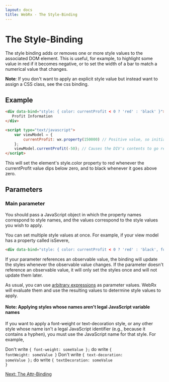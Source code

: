 ```yaml
---
layout: docs
title: WebRx - The Style-Binding
---
```

# The Style-Binding

The style binding adds or removes one or more style values to the associated DOM element. This is useful, for example, to highlight some value in red if it becomes negative, or to set the width of a bar to match a numerical value that changes.

**Note**: If you don't want to apply an explicit style value but instead want to assign a CSS class, see the css binding.

## Example

```html
<div data-bind="style: { color: currentProfit < 0 ? 'red' : 'black' }">
   Profit Information
</div>
```
 
```html
<script type="text/javascript">
    var viewModel = {
        currentProfit: wx.property(150000) // Positive value, so initially black
    };
    viewModel.currentProfit(-50); // Causes the DIV's contents to go red
</script>
```

This will set the element's style.color property to red whenever the currentProfit value dips below zero, and to black whenever it goes above zero.

## Parameters

### Main parameter

You should pass a JavaScript object in which the property names correspond to style names, and the values correspond to the style values you wish to apply.

You can set multiple style values at once. For example, if your view model has a property called isSevere,

```html
<div data-bind="style: { color: currentProfit < 0 ? 'red' : 'black', fontWeight: isSevere ? 'bold' : '' }">...</div>
```

If your parameter references an observable value, the binding will update the styles whenever the observable value changes. If the parameter doesn't reference an observable value, it will only set the styles once and will not update them later.

As usual, you can use [arbitrary expressions](/docs/binding-syntax.html#topic-binding-expressions) as parameter values. WebRx will evaluate them and use the resulting values to determine style values to apply.

#### Note: Applying styles whose names aren't legal JavaScript variable names

If you want to apply a font-weight or text-decoration style, or any other style whose name isn't a legal JavaScript identifier 
(e.g., because it contains a hyphen), you must use the JavaScript name for that style. For example,

Don't write <code>{ font-weight: someValue };</code> do write <code>{ fontWeight: someValue }</code>
Don't write <code>{ text-decoration: someValue };</code> do write <code>{ textDecoration: someValue }</code>

<a class="next-topic" href="/docs/attr-binding.html">Next: The Attr-Binding</a>
